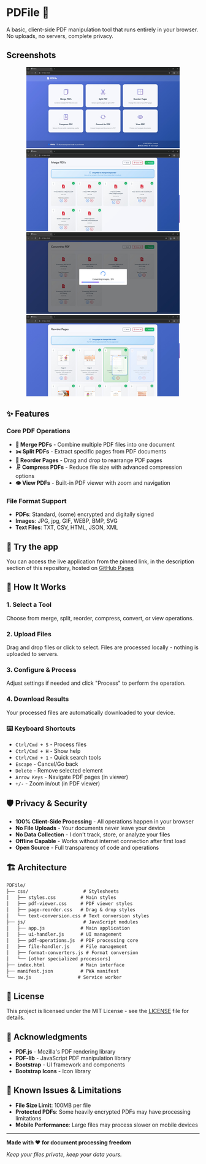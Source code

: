 # PDFile 📄

A basic, client-side PDF manipulation tool that runs entirely in your browser. No uploads, no servers, complete privacy.

## Screenshots
<div align="center">
  <img src="Screenshots\1.jpg" width="400"/>
  <img src="Screenshots\2.jpg" width="400"/>
  <img src="Screenshots\3.jpg" width="400"/>
  <img src="Screenshots\4.jpg" width="400"/>
</div>

## ✨ Features

### Core PDF Operations
- **🔗 Merge PDFs** - Combine multiple PDF files into one document
- **✂️ Split PDFs** - Extract specific pages from PDF documents
- **🔄 Reorder Pages** - Drag and drop to rearrange PDF pages
- **🗜️ Compress PDFs** - Reduce file size with advanced compression options
- **👁️ View PDFs** - Built-in PDF viewer with zoom and navigation

### File Format Support
- **PDFs**: Standard, (some) encrypted and digitally signed
- **Images**: JPG, jpg, GIF, WEBP, BMP, SVG
- **Text Files**: TXT, CSV, HTML, JSON, XML

## 🚀 Try the app

You can access the live application from the pinned link, in the description section of this repository, hosted on <a href="https://lextrack.github.io/PDFile/" target="_blank">GitHub Pages</a>

## 🎯 How It Works

### 1. Select a Tool
Choose from merge, split, reorder, compress, convert, or view operations.

### 2. Upload Files
Drag and drop files or click to select. Files are processed locally - nothing is uploaded to servers.

### 3. Configure & Process
Adjust settings if needed and click "Process" to perform the operation.

### 4. Download Results
Your processed files are automatically downloaded to your device.

### ⌨️ Keyboard Shortcuts
- `Ctrl/Cmd + S` - Process files
- `Ctrl/Cmd + H` - Show help
- `Ctrl/Cmd + 1` - Quick search tools
- `Escape` - Cancel/Go back
- `Delete` - Remove selected element
- `Arrow Keys` - Navigate PDF pages (in viewer)
- `+/-` - Zoom in/out (in PDF viewer)

## 🛡️ Privacy & Security

- **100% Client-Side Processing** - All operations happen in your browser
- **No File Uploads** - Your documents never leave your device
- **No Data Collection** - I don't track, store, or analyze your files
- **Offline Capable** - Works without internet connection after first load
- **Open Source** - Full transparency of code and operations

## 🏗️ Architecture

```
PDFile/
├── css/                    # Stylesheets
│   ├── styles.css         # Main styles
│   ├── pdf-viewer.css     # PDF viewer styles
│   ├── page-reorder.css   # Drag & drop styles
│   └── text-conversion.css # Text conversion styles
├── js/                     # JavaScript modules
│   ├── app.js             # Main application
│   ├── ui-handler.js      # UI management
│   ├── pdf-operations.js  # PDF processing core
│   ├── file-handler.js    # File management
│   ├── format-converters.js # Format conversion
│   └── [other specialized processors]
├── index.html             # Main interface
├── manifest.json          # PWA manifest
└── sw.js                 # Service worker
```

## 📝 License

This project is licensed under the MIT License - see the [LICENSE](LICENSE) file for details.

## 🙏 Acknowledgments

- **PDF.js** - Mozilla's PDF rendering library
- **PDF-lib** - JavaScript PDF manipulation library
- **Bootstrap** - UI framework and components
- **Bootstrap Icons** - Icon library

## 🐛 Known Issues & Limitations

- **File Size Limit**: 100MB per file
- **Protected PDFs**: Some heavily encrypted PDFs may have processing limitations
- **Mobile Performance**: Large files may process slower on mobile devices

---

**Made with ❤️ for document processing freedom**

*Keep your files private, keep your data yours.*